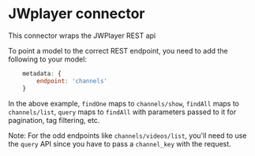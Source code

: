 # JWplayer connector

This connector wraps the JWPlayer REST api

To point a model to the correct REST endpoint, you need to add the following to your model:

```javascript
	metadata: {
		endpoint: 'channels'
	}
```

In the above example, `findOne` maps to `channels/show`, `findAll` maps to `channels/list`, `query` maps to `findAll` 
with parameters passed to it for pagination, tag filtering, etc.

Note: For the odd endpoints like `channels/videos/list`, you'll need to use the `query` API since you have to pass a 
`channel_key` with the request.